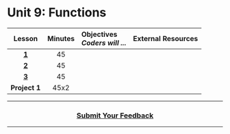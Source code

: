 # Unit 9: Functions




|Lesson|Minutes|Objectives <br> *Coders will ...*|External Resources
|:-------:|:-------:|:-------|:-------:|
|[**1**](https://docs.google.com/presentation/d/1sHwBT7XWtX9y7iGeJzEtGmbaRMySW-Z1OlQ7T16cNPw/edit#slide=id.g3d072d6db7_0_0)|45| 
|[**2**](https://docs.google.com/presentation/d/1d56mDl5ejCwjV2olyUZb744qarMwuF1tWK8OueiSHl4/edit#slide=id.g3d07f62913_0_0)|45| 
|[**3**](https://docs.google.com/presentation/d/1ugVlFOojy0CjSVVrRvItJw2oK5GUIBQ0FChLSWCyDnk/edit#slide=id.g3d060571d2_0_0)|45| 
|**Project 1**|45x2||

----
<h3 align="center"><a href="https://docs.google.com/forms/d/e/1FAIpQLSeLpI-m6UKvIxk97F8R1iidFRaYXJ3dfcUuIjx2Pz0WMfO1SA/viewform">Submit Your Feedback</a>  </h3>

----
